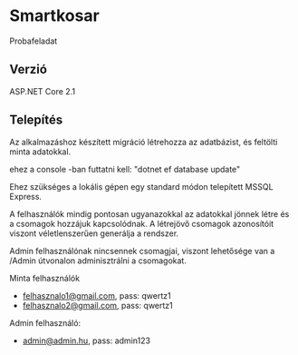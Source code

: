 ﻿# Smartkosar
Probafeladat

## Verzió
ASP.NET Core 2.1

## Telepítés
Az alkalmazáshoz készített migráció létrehozza az adatbázist, és feltölti minta adatokkal.

ehez a console -ban futtatni kell: "dotnet ef database update"

Ehez szükséges a lokális gépen egy standard módon telepített MSSQL Express.

A felhasználók mindig pontosan ugyanazokkal az adatokkal jönnek létre és a csomagok
hozzájuk kapcsolódnak.
A létrejövő csomagok azonosítóit viszont véletlenszerűen generálja a rendszer.

Admin felhasználónak nincsennek csomagjai, viszont lehetősége van a /Admin útvonalon
adminisztrálni a csomagokat.


Minta felhasználók
- felhasznalo1@gmail.com, pass: qwertz1
- felhasznalo2@gmail.com, pass: qwertz1

Admin felhasználó: 
- admin@admin.hu, pass: admin123
